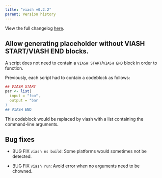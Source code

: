 ```yaml
---
title: "viash v0.2.2"
parent: Version history
---
```


View the full changelog
[here](https://github.com/data-intuitive/viash/blob/master/CHANGELOG.md).

## Allow generating placeholder without VIASH START/VIASH END blocks.

A script does not need to contain a `VIASH START`/`VIASH END` block in
order to function.

Previously, each script had to contain a codeblock as follows:

``` r
## VIASH START
par <- list(
  input = "foo",
  output = "bar
)
## VIASH END
```

This codeblock would be replaced by viash with a list containing the
command-line arguments.

## Bug fixes

  - BUG FIX `viash ns build`: Some platforms would sometimes not be
    detected.

  - BUG FIX `viash run`: Avoid error when no arguments need to be
    chowned.
